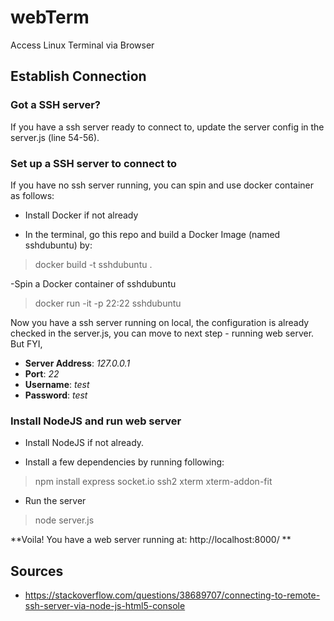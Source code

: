 # webTerm
Access Linux Terminal via Browser

## Establish Connection

### Got a SSH server?
If you have a ssh server ready to connect to, update the server config in the server.js (line 54-56).

### Set up a SSH server to connect to

If you have no ssh server running, you can spin and use docker container as follows:

- Install Docker if not already

- In the terminal, go this repo and build a Docker Image (named sshdubuntu) by:
>docker build -t sshdubuntu .

-Spin a Docker container of sshdubuntu
>docker run -it -p 22:22 sshdubuntu

Now you have a ssh server running on local, the configuration is already checked in the server.js, you can move to next step - running web server.
But FYI,
- **Server Address**: *127.0.0.1*
- **Port**: *22*
- **Username**: *test*
- **Password**: *test*


### Install NodeJS and run web server

- Install NodeJS if not already.

- Install a few dependencies by running following:

>npm install express socket.io ssh2 xterm xterm-addon-fit

- Run the server
>node server.js


**Voila! You have a web server running at: http://localhost:8000/ **


## Sources
- https://stackoverflow.com/questions/38689707/connecting-to-remote-ssh-server-via-node-js-html5-console
